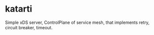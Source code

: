 # katarti

Simple xDS server, ControlPlane of service mesh, that implements retry, circuit breaker, timeout.
